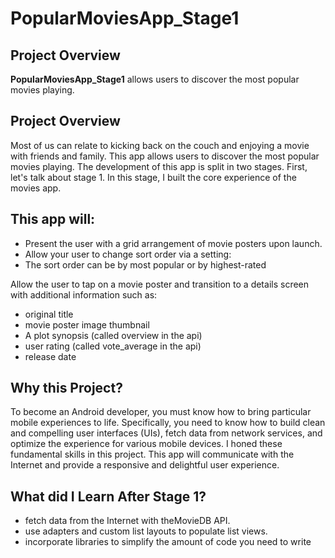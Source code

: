 # PopularMoviesApp_Stage1

## Project Overview
**PopularMoviesApp_Stage1** allows users to discover the most popular movies playing.

## Project Overview
Most of us can relate to kicking back on the couch and enjoying a movie with friends and family. This app allows users to discover the most popular movies playing. The development of this app is split in two stages. First, let's talk about stage 1.
In this stage, I built the core experience of the movies app.

## This app will:
- Present the user with a grid arrangement of movie posters upon launch.
- Allow your user to change sort order via a setting:
- The sort order can be by most popular or by highest-rated

Allow the user to tap on a movie poster and transition to a details screen with additional information such as:
- original title
- movie poster image thumbnail
- A plot synopsis (called overview in the api)
- user rating (called vote_average in the api)
- release date

## Why this Project?
To become an Android developer, you must know how to bring particular mobile experiences to life. Specifically, you need to know how to build clean and compelling user interfaces (UIs), fetch data from network services, and optimize the experience for various mobile devices. I honed these fundamental skills in this project. This app will communicate with the Internet and provide a responsive and delightful user experience.

## What did I Learn After Stage 1?
- fetch data from the Internet with theMovieDB API.
- use adapters and custom list layouts to populate list views.
- incorporate libraries to simplify the amount of code you need to write 
